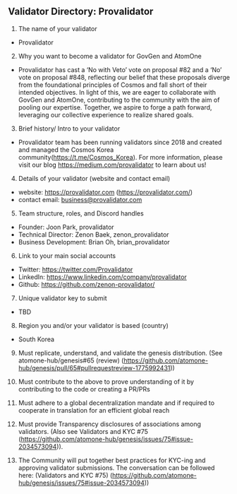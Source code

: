 ## Validator Directory: Provalidator 

1) The name of your validator

- Provalidator

2) Why you want to become a validator for GovGen and AtomOne

- Provalidator has cast a ‘No with Veto’ vote on proposal #82 and a ‘No’ vote on proposal #848, reflecting our belief that these proposals diverge from the foundational principles of Cosmos and fall short of their intended objectives. In light of this, we are eager to collaborate with GovGen and AtomOne, contributing to the community with the aim of pooling our expertise. Together, we aspire to forge a path forward, leveraging our collective experience to realize shared goals.

3) Brief history/ Intro to your validator 

- Provalidator team has been running validators since 2018 and created and managed the Cosmos Korea community(https://t.me/Cosmos_Korea). For more information, please visit our blog https://medium.com/provalidator to learn about us! 

4) Details of your validator (website and contact email)

- website: https://provalidator.com (https://provalidator.com/) 
- contact email: business@provalidator.com

5) Team structure, roles, and Discord handles

- Founder: Joon Park, provalidator
- Technical Director: Zenon Baek, zenon_provalidator
- Business Development: Brian Oh, brian_provalidator

6) Link to your main social accounts

- Twitter: https://twitter.com/Provalidator
- LinkedIn: https://www.linkedin.com/company/provalidator
- Github: https://github.com/zenon-provalidator/

7) Unique validator key to submit

- TBD

8) Region you and/or your validator is based (country)

- South Korea

9) Must replicate, understand, and validate the genesis distribution. (See atomone-hub/genesis#65 (review) (https://github.com/atomone-hub/genesis/pull/65#pullrequestreview-1775992431))

10) Must contribute to the above to prove understanding of it by contributing to the code or creating a PR/PRs

11) Must adhere to a global decentralization mandate and if required to cooperate in translation for an efficient global reach

12) Must provide Transparency disclosures of associations among validators. (Also see Validators and KYC #75 (https://github.com/atomone-hub/genesis/issues/75#issue-2034573094)).

13) The Community will put together best practices for KYC-ing and approving validator submissions. The conversation can be followed here: (Validators and KYC #75) (https://github.com/atomone-hub/genesis/issues/75#issue-2034573094))
